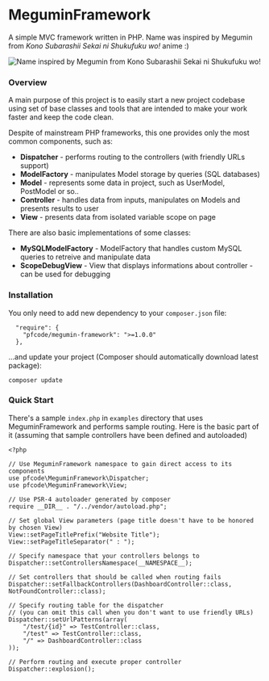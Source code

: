 # MeguminFramework
A simple MVC framework written in PHP. Name was inspired by Megumin from _Kono Subarashii Sekai ni Shukufuku wo!_ anime :)

![Name inspired by Megumin from Kono Subarashii Sekai ni Shukufuku wo!](http://i.imgur.com/BJ7WsCp.jpg)

### Overview
A main purpose of this project is to easily start a new project codebase using set of base classes and tools that are intended to make your work faster and keep the code clean. 

Despite of mainstream PHP frameworks, this one provides only the most common components, such as:

* **Dispatcher** - performs routing to the controllers (with friendly URLs support)
* **ModelFactory** - manipulates Model storage by queries (SQL databases)
* **Model** - represents some data in project, such as UserModel, PostModel or so..
* **Controller** - handles data from inputs, manipulates on Models and presents results to user
* **View** - presents data from isolated variable scope on page
 
There are also basic implementations of some classes:

* **MySQLModelFactory** - ModelFactory that handles custom MySQL queries to retreive and manipulate data
* **ScopeDebugView** - View that displays informations about controller - can be used for debugging

### Installation
You only need to add new dependency to your `composer.json` file:

```
  "require": {
    "pfcode/megumin-framework": ">=1.0.0"
  }, 
```

...and update your project (Composer should automatically download latest package):

```
composer update
```

### Quick Start
There's a sample `index.php` in `examples` directory that uses MeguminFramework and performs sample routing. Here is the basic part of it (assuming that sample controllers have been defined and autoloaded)
```
<?php

// Use MeguminFramework namespace to gain direct access to its components
use pfcode\MeguminFramework\Dispatcher;
use pfcode\MeguminFramework\View;

// Use PSR-4 autoloader generated by composer
require __DIR__ . "/../vendor/autoload.php";

// Set global View parameters (page title doesn't have to be honored by chosen View)
View::setPageTitlePrefix("Website Title");
View::setPageTitleSeparator(" : ");

// Specify namespace that your controllers belongs to 
Dispatcher::setControllersNamespace(__NAMESPACE__);

// Set controllers that should be called when routing fails
Dispatcher::setFallbackControllers(DashboardController::class, NotFoundController::class);

// Specify routing table for the dispatcher 
// (you can omit this call when you don't want to use friendly URLs)
Dispatcher::setUrlPatterns(array(
    "/test/{id}" => TestController::class,
    "/test" => TestController::class,
    "/" => DashboardController::class
));

// Perform routing and execute proper controller
Dispatcher::explosion();
```
